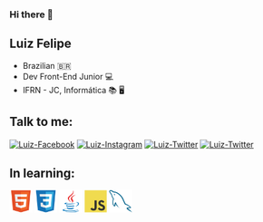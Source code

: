 ### Hi there 👋
## Luiz Felipe 
 - Brazilian :brazil:
 - Dev Front-End Junior :computer:
 - IFRN - JC, Informática 📚 🖥️
 
## Talk to me: 
  <a href = "https://www.facebook.com/luizfelipe.souza.1004837/" target="_blank"><img align="center" alt = "Luiz-Facebook" height = "30" width = "40" src = "https://simpleicons.org/icons/facebook.svg"></img></a>
  <a href = "https://www.instagram.com/sluiizfelipe/" target="_blank"><img align="center" alt = "Luiz-Instagram" height = "30" width = "40" src = "https://simpleicons.org/icons/instagram.svg"></img></a>
  <a href = "https://www.instagram.com/sluiizfelipe/" target="_blank"><img align="center" alt = "Luiz-Twitter" height = "30" width = "40" src = "https://simpleicons.org/icons/twitter.svg"></img></a>
 <a href = "https://www.twitch.tv/geraldindamassa" target="_blank"><img align="center" alt = "Luiz-Twitter" height = "30" width = "40" src = "https://simpleicons.org/icons/twitch.svg"></img></a>
## In learning:
<img src= "https://raw.githubusercontent.com/devicons/devicon/master/icons/html5/html5-original.svg" heigth = "40" width="40"></img>
<img src= "https://raw.githubusercontent.com/devicons/devicon/master/icons/css3/css3-original.svg" heigth = "40" width="40"></img>
<img src= "https://raw.githubusercontent.com/devicons/devicon/master/icons/java/java-original.svg" heigth = "40" width="40"></img>
<img src= "https://raw.githubusercontent.com/devicons/devicon/master/icons/javascript/javascript-original.svg" heigth = "40" width="40"></img>
<img src= "https://raw.githubusercontent.com/devicons/devicon/master/icons/mysql/mysql-original.svg" heigth = "40" width="40"></img>


<!--
**lf-souza/lf-souza** is a ✨ _special_ ✨ repository because its `README.md` (this file) appears on your GitHub profile.

Here are some ideas to get you started:

- 🔭 I’m currently working on ...
- 🌱 I’m currently learning ...
- 👯 I’m looking to collaborate on ...
- 🤔 I’m looking for help with ...
- 💬 Ask me about ...
- 📫 How to reach me: ...
- 😄 Pronouns: ...
- ⚡ Fun fact: ...
-->
